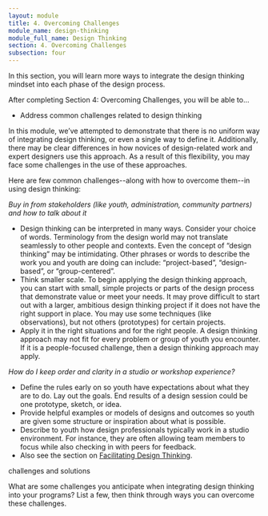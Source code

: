 ```yaml
---
layout: module
title: 4. Overcoming Challenges
module_name: design-thinking
module_full_name: Design Thinking
section: 4. Overcoming Challenges
subsection: four
---
```


In this section, you will learn more ways to integrate the design thinking mindset into each phase of the design process.

<div class="objectives">
<p>After completing Section 4: Overcoming Challenges, you will be able to...</p>
<ul>
  <li>Address common challenges related to design thinking</li>
</ul>
</div>

In this module, we’ve attempted to demonstrate that there is no uniform way of integrating design thinking, or even a single way to define it. Additionally, there may be clear differences in how novices of design-related work and expert designers use this approach. As a result of this flexibility, you may face some challenges in the use of these approaches.  

Here are few common challenges--along with how to overcome them--in using design thinking:  

*Buy in from stakeholders (like youth, administration, community partners) and how to talk about it*
- Design thinking can be interpreted in many ways. Consider your choice of words. Terminology from the design world may not translate seamlessly to other people and contexts. Even the concept of “design thinking” may be intimidating. Other phrases or words to describe the work you and youth are doing can include: “project-based”, “design-based”, or “group-centered”.   
- Think smaller scale. To begin applying the design thinking approach, you can start with small, simple projects or parts of the design process that demonstrate value or meet your needs. It may prove difficult to start out with a larger, ambitious design thinking project if it does not have the right support in place. You may use some techniques (like observations), but not others (prototypes) for certain projects.   
- Apply it in the right situations and for the right people. A design thinking approach may not fit for every problem or group of youth you encounter. If it is a people-focused challenge, then a design thinking approach may apply.   

*How do I keep order and clarity in a studio or workshop experience?*  
- Define the rules early on so youth have expectations about what they are to do. Lay out the goals. End results of a design session could be one prototype, sketch, or idea.  
- Provide helpful examples or models of designs and outcomes so youth are given some structure or inspiration about what is possible.  
- Describe to youth how design professionals typically work in a studio environment. For instance, they are often allowing team members to focus while also checking in with peers for feedback. 
- Also see the section on [Facilitating Design Thinking]({{site.url}}{{site.baseurl}}/design-thinking/section-2-3.html).

<div class="reflection">
	<p>challenges and solutions</p>
	<p>What are some challenges you anticipate when integrating design thinking into your programs? List a few, then think through ways you can overcome these challenges.</p>
</div>
